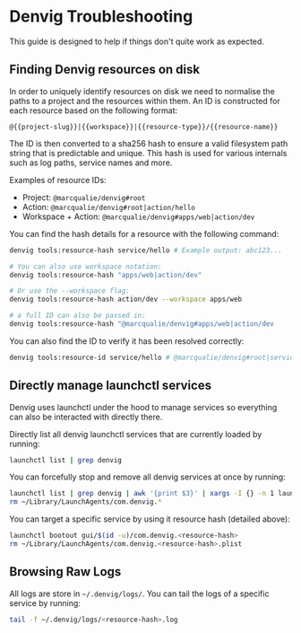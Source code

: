 # Denvig Troubleshooting

This guide is designed to help if things don't quite work as expected.


## Finding Denvig resources on disk

In order to uniquely identify resources on disk we need to normalise the paths to a project and the resources within them. An ID is constructed for each resource based on the following format:

```
@{{project-slug}}|{{workspace}}|{{resource-type}}/{{resource-name}}
```

The ID is then converted to a sha256 hash to ensure a valid filesystem path string that is predictable and unique. This
hash is used for various internals such as log paths, service names and more.

Examples of resource IDs:

- Project: `@marcqualie/denvig#root`
- Action: `@marcqualie/denvig#root|action/hello`
- Workspace + Action: `@marcqualie/denvig#apps/web|action/dev`

You can find the hash details for a resource with the following command:

```bash
denvig tools:resource-hash service/hello # Example output: abc123...

# You can also use workspace notation:
denvig tools:resource-hash "apps/web|action/dev"

# Or use the --workspace flag:
denvig tools:resource-hash action/dev --workspace apps/web

# a full ID can also be passed in:
denvig tools:resource-hash "@marcqualie/denvig#apps/web|action/dev
```

You can also find the ID to verify it has been resolved correctly:

```bash
denvig tools:resource-id service/hello # @marcqualie/denvig#root|service/hello
```



## Directly manage launchctl services

Denvig uses launchctl under the hood to manage services so everything can also be interacted with directly there.

Directly list all denvig launchctl services that are currently loaded by running:

```bash
launchctl list | grep denvig
```

You can forcefully stop and remove all denvig services at once by running:

```bash
launchctl list | grep denvig | awk '{print $3}' | xargs -I {} -n 1 launchctl bootout gui/$(id -u)/{}
rm ~/Library/LaunchAgents/com.denvig.*
```

You can target a specific service by using it resource hash (detailed above):

```bash
launchctl bootout gui/$(id -u)/com.denvig.<resource-hash>
rm ~/Library/LaunchAgents/com.denvig.<resource-hash>.plist
```



## Browsing Raw Logs

All logs are store in `~/.denvig/logs/`. You can tail the logs of a specific service by running:

```bash
tail -f ~/.denvig/logs/<resource-hash>.log
```
